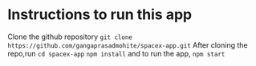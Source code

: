 # Instructions to run this app

Clone the github repository
`git clone https://github.com/gangaprasadmohite/spacex-app.git`
After cloning the repo,run
`cd spacex-app`
`npm install`
and to run the app,
`npm start`
